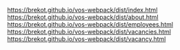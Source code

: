 <a href="https://brekot.github.io/vos-webpack/dist/index.html">https://brekot.github.io/vos-webpack/dist/index.html</a><br>
<a href="https://brekot.github.io/vos-webpack/dist/about.html">https://brekot.github.io/vos-webpack/dist/about.html</a><br>
<a href="https://brekot.github.io/vos-webpack/dist/employees.html">https://brekot.github.io/vos-webpack/dist/employees.html</a><br>
<a href="https://brekot.github.io/vos-webpack/dist/vacancies.html">https://brekot.github.io/vos-webpack/dist/vacancies.html</a><br>
<a href="https://brekot.github.io/vos-webpack/dist/vacancy.html">https://brekot.github.io/vos-webpack/dist/vacancy.html</a>